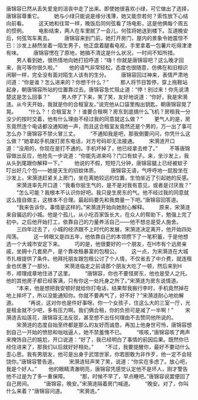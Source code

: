 唐锦容已然从丢失爱宠的沮丧中走了出来。即使她很喜欢小绿，可它做出了选择，唐锦容尊重它。
　　她与小绿只能说是缘分浅薄，她又能奈若何？索性放下心结向前看。
　　这天她和往常一样，晚饭后同何弦看了场电影，这是他俩每个周五的惯例。
　　电影结束，两人在车里腻了一会儿，何弦将她送到楼下。互道晚安后，何弦驾车离去。
　　唐锦容来到门前，她打开房门，屋内的景象令她震惊不已：沙发上赫然坐着一陌生男子，他正盘着腿看电视，手里拿着一包薯片吃得津津有味。
　　唐锦容愣在了原地，她搞不清这是什么状况，一时间不知所措。
　　男人看到她，很热情地向她打招呼道：“嗨！你就是唐锦容吧？这么晚才回来，我可等你很久啦。”
　　他的语气非常轻松，态度也很随意，仿佛在和旧相识闲聊一样，完全没有面对陌生人该有的生分。
　　唐锦容回过神来，表情严肃地问道：“你是谁？怎么进来的？你想干什么？”
　　那人将节目暂停，穿上拖鞋站起身，朝唐锦容所站的位置靠过去。唐锦容急忙阻止道：“停！别过来！你先说清楚这是怎么回事？”
　　男人停了下来，笑了笑，友好地说道：“你好，我是宋漪涟。从今天开始，我就是你的合租室友。”说完他从口袋里掏出钥匙，朝唐锦容晃了晃。
　　“什么？！合租室友？！谁要合租啊？房东到底搞什么飞机？房租我一分没少的按时交着，他有什么理由不经过我的同意就这么做？”
　　更气人的是，房东竟然连个电话都没通知她一声，而且这合租室友竟然还是个男的，万一出了事可怎么办？唐锦容不禁火冒三丈。
　　“不通知我是吧，那我倒要问问，你凭什么这么做？”她拿起手机拨打房东电话，对方号码却无法接通。
　　宋漪涟开口道：“没用的，你现在是打不通的。手机坏掉了，他已经拿去修了。”
　　不等唐锦容做出反应，他抢先一步说道：“你能先进来吗？门口有蚊子。来，坐沙发上，我从头到尾跟你解释一下。”
　　他说的不假，短短几分钟，唐锦容腿上已经被蚊子叮出好几个包——她是天生的招蚊体质。
　　唐锦容无语，气呼呼地一屁股坐在沙发上，宋漪涟赶紧关上房门，坐在离她较远的位置，生怕坐近了引起她的反感。
　　宋漪涟率先开口道：“我看你挺生气的，是不是对我有意见，或者是讨厌我？”
　　“怎么可能？我根本不认识你好吧。我只是生房东的气。他不经过我的同意就这么擅自做主，这根本不合理。最起码要先和我商量一下吧。”唐锦容回答道。
　　“我来告诉你，事情是这样的。”宋漪涟开始向她耐心解释。
　　原来，宋漪涟来自偏远的小城。他是个孤儿，从小吃百家饭长大，在众人的帮助下，勉强上完了初中。之后他开始打工，依靠自己的力量养活自己——他不想总是受人施舍。
　　三四年过去了，小城的经济跟不上时代的发展，宋漪涟决定离开，他开始四处闯荡。
　　这一转眼又是四五年，他依靠自己的本领攒下了一笔积蓄，于是他想选一个大城市安定下来。
　　巧的是，他很要好的一个朋友，在H市有个远房亲戚，坐拥十几套房产，是个靠收租暴富的包租公。
　　这一点，为宋漪涟在大城市扎根提供了条件。他拜托朋友跟包租公讨了个人情，不仅省去了中介费，就连租金也优惠了一部分。
　　宋漪涟临走之前请那个朋友大吃了一顿，然后来到H市，顺理成章地住进了这里。
　　“唐锦容，你也不要怪房东，他也是受人之托。他的其他房子都已经客满，只有你这一处托身之所了。”宋漪涟为房东说情道。
　　“本来，他是想把我安顿好就给你打电话，结果帮我搬行李时，手机竟然掉在地上摔坏了，所以没能通知你。你就不要再气了，好不好？”宋漪涟耐心地劝解道。
　　“再说，这对你也是件好事呀。你一个女孩子，住这么大的三室一厅，光是租金就不少吧，多有压力啊。我们俩合租，你的负担可是减了一半啊！”
　　宋漪涟舌灿莲花，唐锦容无法反驳，甚至想不出任何理由不去赞同他所说的。
　　宋漪涟的态度自始至终都是那么的友好而诚恳，再加上他身世可怜，唐锦容想到自己一开始的愤怒和咄咄逼人，她不禁羞愧不已。
　　“咳咳，”唐锦容咳了两声来掩饰自己的尴尬，开口说道：“好了，我已经明白了事情的前因后果。既然你已经住进来了，那我们以后就好好相处。”
　　“不过，我要提醒你，最好不要动什么歪心思。我有男朋友，他可是出身于武馆世家，你若胆敢为非作歹，他一定不会轻饶你。”唐锦容警告道。
　　宋漪涟轻声笑了笑，说道：“你实在多虑了。放心吧，我是个好人。”
　　他的眼睛清澈明亮，唐锦容凭感觉认定他不是坏人，刚才警告他不过是为了多一重保障。
　　“那，时候不早了，早点睡吧。”唐锦容说罢便回了自己房间。
　　“唐锦容，晚安。”宋漪涟隔着房门喊道。
　　“晚安。对了，你叫什么来着？”唐锦容问道。
　　“宋漪涟。”